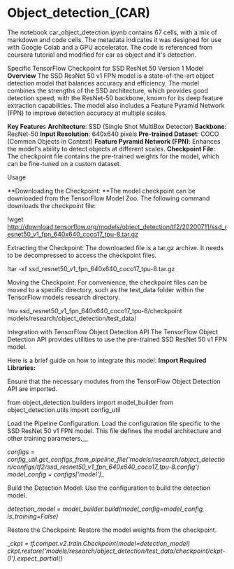 # Object_detection_(CAR)
 The notebook car_object_detection.ipynb contains 67 cells, with a mix of markdown and code cells. The metadata indicates it was designed for use with Google Colab and a GPU accelerator. The code is referenced from coursera tutorial and modified for car as object and it's detection.

Specific TensorFlow Checkpoint for SSD ResNet 50 Version 1 Model
**Overview**
The SSD ResNet 50 v1 FPN model is a state-of-the-art object detection model that balances accuracy and efficiency. The model combines the strengths of the SSD architecture, which provides good detection speed, with the ResNet-50 backbone, known for its deep feature extraction capabilities. The model also includes a Feature Pyramid Network (FPN) to improve detection accuracy at multiple scales.

**Key Feature**s
**Architecture**: SSD (Single Shot MultiBox Detector)
**Backbone**: ResNet-50
**Input Resolution**: 640x640 pixels
**Pre-trained Dataset**: COCO (Common Objects in Context)
**Feature Pyramid Network (FPN)**: Enhances the model's ability to detect objects at different scales.
**Checkpoint File**: The checkpoint file contains the pre-trained weights for the model, which can be fine-tuned on a custom dataset.

Usage

**Downloading the Checkpoint:
**The model checkpoint can be downloaded from the TensorFlow Model Zoo. The following command downloads the checkpoint file:

!wget http://download.tensorflow.org/models/object_detection/tf2/20200711/ssd_resnet50_v1_fpn_640x640_coco17_tpu-8.tar.gz

Extracting the Checkpoint:
The downloaded file is a tar.gz archive. It needs to be decompressed to access the checkpoint files.

!tar -xf ssd_resnet50_v1_fpn_640x640_coco17_tpu-8.tar.gz

Moving the Checkpoint:
For convenience, the checkpoint files can be moved to a specific directory, such as the test_data folder within the TensorFlow models research directory.

!mv ssd_resnet50_v1_fpn_640x640_coco17_tpu-8/checkpoint models/research/object_detection/test_data/

Integration with TensorFlow Object Detection API
The TensorFlow Object Detection API provides utilities to use the pre-trained SSD ResNet 50 v1 FPN model. 

Here is a brief guide on how to integrate this model:
**Import Required Libraries:**

Ensure that the necessary modules from the TensorFlow Object Detection API are imported.

  from object_detection.builders import model_builder
  from object_detection.utils import config_util

Load the Pipeline Configuration:
Load the configuration file specific to the SSD ResNet 50 v1 FPN model. This file defines the model architecture and other training parameters.__

  _configs = config_util.get_configs_from_pipeline_file('models/research/object_detection/configs/tf2/ssd_resnet50_v1_fpn_640x640_coco17_tpu-8.config')
  model_config = configs['model']__

Build the Detection Model:
Use the configuration to build the detection model.

  _detection_model = model_builder.build(model_config=model_config, is_training=False)_

Restore the Checkpoint:
Restore the model weights from the checkpoint.

  __ckpt = tf.compat.v2.train.Checkpoint(model=detection_model)
  ckpt.restore('models/research/object_detection/test_data/checkpoint/ckpt-0').expect_partial()_
